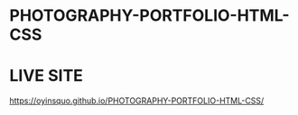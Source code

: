# PHOTOGRAPHY-PORTFOLIO-HTML-CSS

# LIVE SITE
https://oyinsquo.github.io/PHOTOGRAPHY-PORTFOLIO-HTML-CSS/
